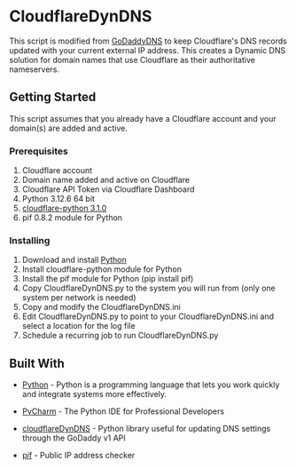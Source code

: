 # CloudflareDynDNS

This script is modified from [GoDaddyDNS](https://github.com/rjgura/GoDaddyDynDNS) to keep Cloudflare's DNS records updated with your current external IP address.  This creates a Dynamic DNS solution for domain names that use Cloudflare as their authoritative nameservers.

## Getting Started

This script assumes that you already have a Cloudflare account and your domain(s) are added and active. 

### Prerequisites

   1. Cloudflare account
   2. Domain name added and active on Cloudflare
   3. Cloudflare API Token via Cloudflare Dashboard
   4. Python 3.12.6 64 bit
   5. [cloudflare-python 3.1.0](https://github.com/cloudflare/cloudflare-python)
   6. pif 0.8.2 module for Python


### Installing

1. Download and install [Python](https://www.python.org/downloads/)
2. Install cloudflare-python module for Python
3. Install the pif module for Python (pip install pif)
4. Copy CloudflareDynDNS.py to the system you will run from (only one system per network is needed)
5. Copy and modify the CloudflareDynDNS.ini
6. Edit CloudflareDynDNS.py to point to your CloudflareDynDNS.ini and select a location for the log file
7. Schedule a recurring job to run CloudflareDynDNS.py

## Built With

* [Python](https://www.python.org/) - Python is a programming language that lets you work quickly and integrate systems more effectively.

* [PyCharm](https://www.jetbrains.com/pycharm/) - The Python IDE for Professional Developers

* [cloudflareDynDNS](https://github.com/cloudflare/cloudflare-python) - Python library useful for updating DNS settings through the GoDaddy v1 API

* [pif](https://github.com/barseghyanartur/pif) - Public IP address checker 
